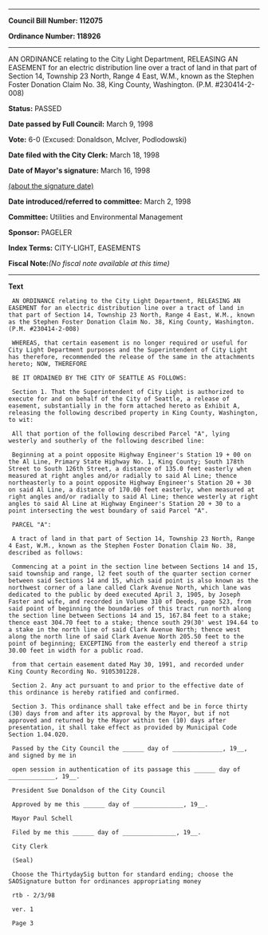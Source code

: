 

********

**Council Bill Number: 112075**
   
**Ordinance Number: 118926**
********

 AN ORDINANCE relating to the City Light Department, RELEASING AN EASEMENT for an electric distribution line over a tract of land in that part of Section 14, Township 23 North, Range 4 East, W.M., known as the Stephen Foster Donation Claim No. 38, King County, Washington. (P.M. #230414-2-008)

**Status:** PASSED
   
**Date passed by Full Council:** March 9, 1998
   
**Vote:** 6-0 (Excused: Donaldson, McIver, Podlodowski)
   
**Date filed with the City Clerk:** March 18, 1998
   
**Date of Mayor's signature:** March 16, 1998
   
[(about the signature date)](/~public/approvaldate.htm)
   
   
   
**Date introduced/referred to committee:** March 2, 1998
   
**Committee:** Utilities and Environmental Management
   
**Sponsor:** PAGELER
   
   
**Index Terms:** CITY-LIGHT, EASEMENTS

**Fiscal Note:**_(No fiscal note available at this time)_

********

**Text**
   
```
 AN ORDINANCE relating to the City Light Department, RELEASING AN EASEMENT for an electric distribution line over a tract of land in that part of Section 14, Township 23 North, Range 4 East, W.M., known as the Stephen Foster Donation Claim No. 38, King County, Washington. (P.M. #230414-2-008)

 WHEREAS, that certain easement is no longer required or useful for City Light Department purposes and the Superintendent of City Light has therefore, recommended the release of the same in the attachments hereto; NOW, THEREFORE

 BE IT ORDAINED BY THE CITY OF SEATTLE AS FOLLOWS:

 Section 1. That the Superintendent of City Light is authorized to execute for and on behalf of the City of Seattle, a release of easement, substantially in the form attached hereto as Exhibit A, releasing the following described property in King County, Washington, to wit:

 All that portion of the following described Parcel "A", lying westerly and southerly of the following described line:

 Beginning at a point opposite Highway Engineer's Station 19 + 00 on the Al Line, Primary State Highway No. 1, King County; South 178th Street to South 126th Street, a distance of 135.0 feet easterly when measured at right angles and/or radially to said Al Line; thence northeasterly to a point opposite Highway Engineer's Station 20 + 30 on said Al Line, a distance of 170.00 feet easterly, when measured at right angles and/or radially to said Al Line; thence westerly at right angles to said Al Line at Highway Engineer's Station 20 + 30 to a point intersecting the west boundary of said Parcel "A".

 PARCEL "A":

 A tract of land in that part of Section 14, Township 23 North, Range 4 East, W.M., known as the Stephen Foster Donation Claim No. 38, described as follows:

 Commencing at a point in the section line between Sections 14 and 15, said township and range, l2 feet south of the quarter section corner between said Sections 14 and 15, which said point is also known as the northwest corner of a lane called Clark Avenue North, which lane was dedicated to the public by deed executed April 3, 1905, by Joseph Faster and wife, and recorded in Volume 310 of Deeds, page 523, from said point of beginning the boundaries of this tract run north along the section line between Sections 14 and 15, 167.84 feet to a stake; thence east 304.70 feet to a stake; thence south 29(30' west 194.64 to a stake in the north line of said Clark Avenue North; thence west along the north line of said Clark Avenue North 205.50 feet to the point of beginning; EXCEPTING from the easterly end thereof a strip 30.00 feet in width for a public road.

 from that certain easement dated May 30, 1991, and recorded under King County Recording No. 9105301228.

 Section 2. Any act pursuant to and prior to the effective date of this ordinance is hereby ratified and confirmed.

 Section 3. This ordinance shall take effect and be in force thirty (30) days from and after its approval by the Mayor, but if not approved and returned by the Mayor within ten (10) days after presentation, it shall take effect as provided by Municipal Code Section 1.04.020.

 Passed by the City Council the ______ day of ______________, 19__, and signed by me in

 open session in authentication of its passage this ______ day of _____________, 19__.

 President Sue Donaldson of the City Council

 Approved by me this ______ day of ______________, 19__.

 Mayor Paul Schell

 Filed by me this ______ day of _______________, 19__.

 City Clerk

 (Seal)

 Choose the ThirtydaySig button for standard ending; choose the SAOSignature button for ordinances appropriating money

 rtb - 2/3/98

 ver. 1

 Page 3

```
